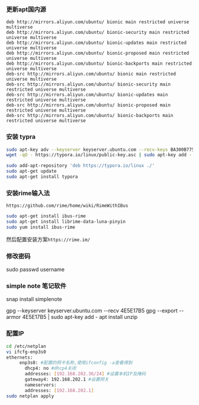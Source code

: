 ### 更新apt国内源
```
deb http://mirrors.aliyun.com/ubuntu/ bionic main restricted universe multiverse
deb http://mirrors.aliyun.com/ubuntu/ bionic-security main restricted universe multiverse
deb http://mirrors.aliyun.com/ubuntu/ bionic-updates main restricted universe multiverse
deb http://mirrors.aliyun.com/ubuntu/ bionic-proposed main restricted universe multiverse
deb http://mirrors.aliyun.com/ubuntu/ bionic-backports main restricted universe multiverse
deb-src http://mirrors.aliyun.com/ubuntu/ bionic main restricted universe multiverse
deb-src http://mirrors.aliyun.com/ubuntu/ bionic-security main restricted universe multiverse
deb-src http://mirrors.aliyun.com/ubuntu/ bionic-updates main restricted universe multiverse
deb-src http://mirrors.aliyun.com/ubuntu/ bionic-proposed main restricted universe multiverse
deb-src http://mirrors.aliyun.com/ubuntu/ bionic-backports main restricted universe multiverse
```

### 安装 typra
```bash
sudo apt-key adv --keyserver keyserver.ubuntu.com --recv-keys BA300B7755AFCFAE
wget -qO - https://typora.io/linux/public-key.asc | sudo apt-key add -

sudo add-apt-repository 'deb https://typora.io/linux ./'
sudo apt-get update
sudo apt-get install typora
```
### 安装rime输入法
`https://github.com/rime/home/wiki/RimeWithIBus`
```bash
sudo apt-get install ibus-rime
sudo apt-get install librime-data-luna-pinyin
sudo yum install ibus-rime
```
然后配置安装方案`https://rime.im/`

### 修改密码
sudo passwd username

### simple note 笔记软件
snap install simplenote

gpg --keyserver keyserver.ubuntu.com --recv 4E5E17B5
gpg --export --armor 4E5E17B5 | sudo apt-key add -
apt install unzip


### 配置IP
```bash
cd /etc/netplan
vi ifcfg-enp3s0
ethernets:
     enp3s0: #配置的网卡名称,使用ifconfig -a查看得到
       dhcp4: no #dhcp4关闭
       addresses: [192.168.202.36/24] #设置本机IP及掩码
       gateway4: 192.168.202.1 #设置网关
       nameservers:
       addresses: [192.168.202.1]
sudo netplan apply
```
